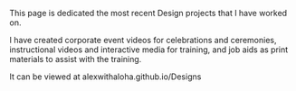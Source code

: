 This page is dedicated the most recent Design projects that I have worked on.

I have created corporate event videos for celebrations and ceremonies, instructional videos and interactive media for training, and job aids as print materials to assist with the training.

It can be viewed at alexwithaloha.github.io/Designs


